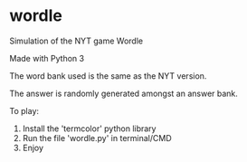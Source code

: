 # wordle
Simulation of the NYT game Wordle 

Made with Python 3 

The word bank used is the same as the NYT version. 

The answer is randomly generated amongst an answer bank.

To play:
1. Install the 'termcolor' python library
2. Run the file 'wordle.py' in terminal/CMD
3. Enjoy
